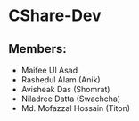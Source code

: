 # CShare-Dev

## Members:
 - Maifee Ul Asad
 - Rashedul Alam (Anik)
 - Avisheak Das (Shomrat)
 - Niladree Datta (Swachcha)
 - Md. Mofazzal Hossain (Titon)

